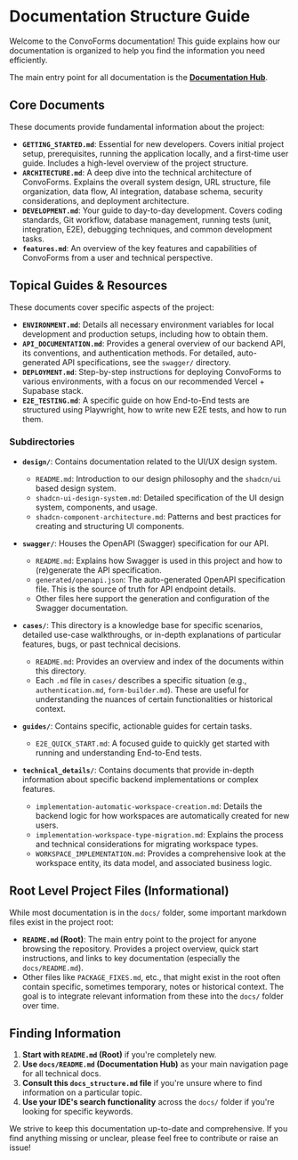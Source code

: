 # Documentation Structure Guide

Welcome to the ConvoForms documentation! This guide explains how our documentation is organized to help you find the information you need efficiently.

The main entry point for all documentation is the **[Documentation Hub](./README.md)**.

## Core Documents

These documents provide fundamental information about the project:

- **`GETTING_STARTED.md`**: Essential for new developers. Covers initial project setup, prerequisites, running the application locally, and a first-time user guide. Includes a high-level overview of the project structure.
- **`ARCHITECTURE.md`**: A deep dive into the technical architecture of ConvoForms. Explains the overall system design, URL structure, file organization, data flow, AI integration, database schema, security considerations, and deployment architecture.
- **`DEVELOPMENT.md`**: Your guide to day-to-day development. Covers coding standards, Git workflow, database management, running tests (unit, integration, E2E), debugging techniques, and common development tasks.
- **`features.md`**: An overview of the key features and capabilities of ConvoForms from a user and technical perspective.

## Topical Guides & Resources

These documents cover specific aspects of the project:

- **`ENVIRONMENT.md`**: Details all necessary environment variables for local development and production setups, including how to obtain them.
- **`API_DOCUMENTATION.md`**: Provides a general overview of our backend API, its conventions, and authentication methods. For detailed, auto-generated API specifications, see the `swagger/` directory.
- **`DEPLOYMENT.md`**: Step-by-step instructions for deploying ConvoForms to various environments, with a focus on our recommended Vercel + Supabase stack.
- **`E2E_TESTING.md`**: A specific guide on how End-to-End tests are structured using Playwright, how to write new E2E tests, and how to run them.

### Subdirectories

- **`design/`**: Contains documentation related to the UI/UX design system.
  - `README.md`: Introduction to our design philosophy and the `shadcn/ui` based design system.
  - `shadcn-ui-design-system.md`: Detailed specification of the UI design system, components, and usage.
  - `shadcn-component-architecture.md`: Patterns and best practices for creating and structuring UI components.

- **`swagger/`**: Houses the OpenAPI (Swagger) specification for our API.
  - `README.md`: Explains how Swagger is used in this project and how to (re)generate the API specification.
  - `generated/openapi.json`: The auto-generated OpenAPI specification file. This is the source of truth for API endpoint details.
  - Other files here support the generation and configuration of the Swagger documentation.

- **`cases/`**: This directory is a knowledge base for specific scenarios, detailed use-case walkthroughs, or in-depth explanations of particular features, bugs, or past technical decisions.
  - `README.md`: Provides an overview and index of the documents within this directory.
  - Each `.md` file in `cases/` describes a specific situation (e.g., `authentication.md`, `form-builder.md`). These are useful for understanding the nuances of certain functionalities or historical context.

- **`guides/`**: Contains specific, actionable guides for certain tasks.
  - `E2E_QUICK_START.md`: A focused guide to quickly get started with running and understanding End-to-End tests.

- **`technical_details/`**: Contains documents that provide in-depth information about specific backend implementations or complex features.
  - `implementation-automatic-workspace-creation.md`: Details the backend logic for how workspaces are automatically created for new users.
  - `implementation-workspace-type-migration.md`: Explains the process and technical considerations for migrating workspace types.
  - `WORKSPACE_IMPLEMENTATION.md`: Provides a comprehensive look at the workspace entity, its data model, and associated business logic.

## Root Level Project Files (Informational)

While most documentation is in the `docs/` folder, some important markdown files exist in the project root:

- **`README.md` (Root)**: The main entry point to the project for anyone browsing the repository. Provides a project overview, quick start instructions, and links to key documentation (especially the `docs/README.md`).
- Other files like `PACKAGE_FIXES.md`, etc., that might exist in the root often contain specific, sometimes temporary, notes or historical context. The goal is to integrate relevant information from these into the `docs/` folder over time.

## Finding Information

1.  **Start with `README.md` (Root)** if you're completely new.
2.  **Use `docs/README.md` (Documentation Hub)** as your main navigation page for all technical docs.
3.  **Consult this `docs_structure.md` file** if you're unsure where to find information on a particular topic.
4.  **Use your IDE's search functionality** across the `docs/` folder if you're looking for specific keywords.

We strive to keep this documentation up-to-date and comprehensive. If you find anything missing or unclear, please feel free to contribute or raise an issue!
